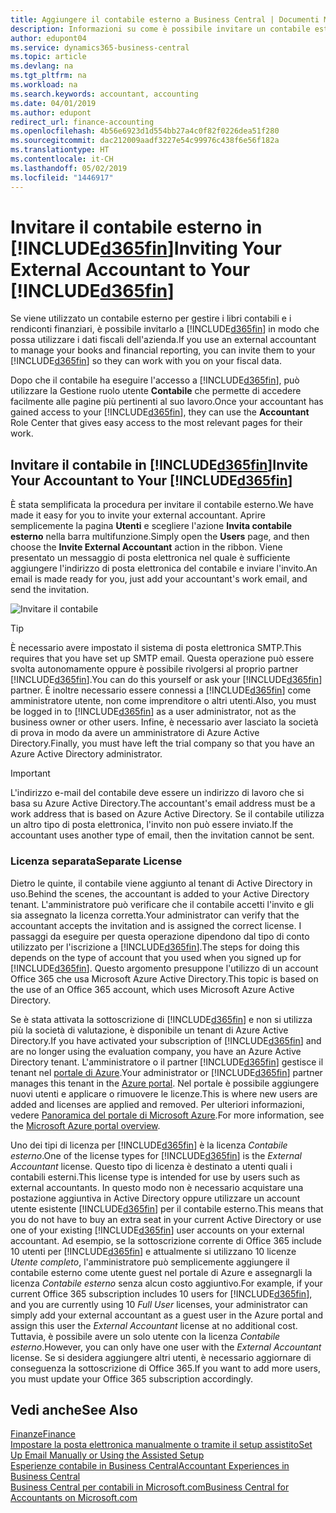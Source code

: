 ```yaml
---
title: Aggiungere il contabile esterno a Business Central | Documenti Microsoft
description: Informazioni su come è possibile invitare un contabile esterno in Business Central.
author: edupont04
ms.service: dynamics365-business-central
ms.topic: article
ms.devlang: na
ms.tgt_pltfrm: na
ms.workload: na
ms.search.keywords: accountant, accounting
ms.date: 04/01/2019
ms.author: edupont
redirect_url: finance-accounting
ms.openlocfilehash: 4b56e6923d1d554bb27a4c0f82f0226dea51f280
ms.sourcegitcommit: dac212009aadf3227e54c99976c438f6e56f182a
ms.translationtype: HT
ms.contentlocale: it-CH
ms.lasthandoff: 05/02/2019
ms.locfileid: "1446917"
---
```

# <a name="inviting-your-external-accountant-to-your-included365finincludesd365finmdmd"></a><span data-ttu-id="ec058-103">Invitare il contabile esterno in [!INCLUDE[d365fin](includes/d365fin_md.md)]</span><span class="sxs-lookup"><span data-stu-id="ec058-103">Inviting Your External Accountant to Your [!INCLUDE[d365fin](includes/d365fin_md.md)]</span></span>
<span data-ttu-id="ec058-104">Se viene utilizzato un contabile esterno per gestire i libri contabili e i rendiconti finanziari, è possibile invitarlo a [!INCLUDE[d365fin](includes/d365fin_md.md)] in modo che possa utilizzare i dati fiscali dell'azienda.</span><span class="sxs-lookup"><span data-stu-id="ec058-104">If you use an external accountant to manage your books and financial reporting, you can invite them to your [!INCLUDE[d365fin](includes/d365fin_md.md)] so they can work with you on your fiscal data.</span></span>

<span data-ttu-id="ec058-105">Dopo che il contabile ha eseguire l'accesso a [!INCLUDE[d365fin](includes/d365fin_md.md)], può utilizzare la Gestione ruolo utente **Contabile** che permette di accedere facilmente alle pagine più pertinenti al suo lavoro.</span><span class="sxs-lookup"><span data-stu-id="ec058-105">Once your accountant has gained access to your [!INCLUDE[d365fin](includes/d365fin_md.md)], they can use the **Accountant** Role Center that gives easy access to the most relevant pages for their work.</span></span>  

## <a name="invite-your-accountant-to-your-included365finincludesd365finmdmd"></a><span data-ttu-id="ec058-106">Invitare il contabile in [!INCLUDE[d365fin](includes/d365fin_md.md)]</span><span class="sxs-lookup"><span data-stu-id="ec058-106">Invite Your Accountant to Your [!INCLUDE[d365fin](includes/d365fin_md.md)]</span></span>

<span data-ttu-id="ec058-107">È stata semplificata la procedura per invitare il contabile esterno.</span><span class="sxs-lookup"><span data-stu-id="ec058-107">We have made it easy for you to invite your external accountant.</span></span> <span data-ttu-id="ec058-108">Aprire semplicemente la pagina **Utenti** e scegliere l'azione **Invita contabile esterno** nella barra multifunzione.</span><span class="sxs-lookup"><span data-stu-id="ec058-108">Simply open the **Users** page, and then choose the **Invite External Accountant** action in the ribbon.</span></span> <span data-ttu-id="ec058-109">Viene presentato un messaggio di posta elettronica nel quale è sufficiente aggiungere l'indirizzo di posta elettronica del contabile e inviare l'invito.</span><span class="sxs-lookup"><span data-stu-id="ec058-109">An email is made ready for you, just add your accountant's work email, and send the invitation.</span></span>  

![Invitare il contabile](./media/finance-invite-accountant/invite-accountant.png)

> [!TIP]  
>  <span data-ttu-id="ec058-111">È necessario avere impostato il sistema di posta elettronica SMTP.</span><span class="sxs-lookup"><span data-stu-id="ec058-111">This requires that you have set up SMTP email.</span></span> <span data-ttu-id="ec058-112">Questa operazione può essere svolta autonomamente oppure è possibile rivolgersi al proprio partner [!INCLUDE[d365fin](includes/d365fin_md.md)].</span><span class="sxs-lookup"><span data-stu-id="ec058-112">You can do this yourself or ask your [!INCLUDE[d365fin](includes/d365fin_md.md)] partner.</span></span> <span data-ttu-id="ec058-113">È inoltre necessario essere connessi a [!INCLUDE[d365fin](includes/d365fin_md.md)] come amministratore utente, non come imprenditore o altri utenti.</span><span class="sxs-lookup"><span data-stu-id="ec058-113">Also, you must be logged in to [!INCLUDE[d365fin](includes/d365fin_md.md)] as a user administrator, not as the business owner or other users.</span></span> <span data-ttu-id="ec058-114">Infine, è necessario aver lasciato la società di prova in modo da avere un amministratore di Azure Active Directory.</span><span class="sxs-lookup"><span data-stu-id="ec058-114">Finally, you must have left the trial company so that you have an Azure Active Directory administrator.</span></span>  

> [!IMPORTANT]  
> <span data-ttu-id="ec058-115">L'indirizzo e-mail del contabile deve essere un indirizzo di lavoro che si basa su Azure Active Directory.</span><span class="sxs-lookup"><span data-stu-id="ec058-115">The accountant's email address must be a work address that is based on Azure Active Directory.</span></span> <span data-ttu-id="ec058-116">Se il contabile utilizza un altro tipo di posta elettronica, l'invito non può essere inviato.</span><span class="sxs-lookup"><span data-stu-id="ec058-116">If the accountant uses another type of email, then the invitation cannot be sent.</span></span>  

### <a name="separate-license"></a><span data-ttu-id="ec058-117">Licenza separata</span><span class="sxs-lookup"><span data-stu-id="ec058-117">Separate License</span></span>
<span data-ttu-id="ec058-118">Dietro le quinte, il contabile viene aggiunto al tenant di Active Directory in uso.</span><span class="sxs-lookup"><span data-stu-id="ec058-118">Behind the scenes, the accountant is added to your Active Directory tenant.</span></span> <span data-ttu-id="ec058-119">L'amministratore può verificare che il contabile accetti l'invito e gli sia assegnato la licenza corretta.</span><span class="sxs-lookup"><span data-stu-id="ec058-119">Your administrator can verify that the accountant accepts the invitation and is assigned the correct license.</span></span> <span data-ttu-id="ec058-120">I passaggi da eseguire per questa operazione dipendono dal tipo di conto utilizzato per l'iscrizione a [!INCLUDE[d365fin](includes/d365fin_md.md)].</span><span class="sxs-lookup"><span data-stu-id="ec058-120">The steps for doing this depends on the type of account that you used when you signed up for [!INCLUDE[d365fin](includes/d365fin_md.md)].</span></span> <span data-ttu-id="ec058-121">Questo argomento presuppone l'utilizzo di un account Office 365 che usa Microsoft Azure Active Directory.</span><span class="sxs-lookup"><span data-stu-id="ec058-121">This topic is based on the use of an Office 365 account, which uses Microsoft Azure Active Directory.</span></span>  

<span data-ttu-id="ec058-122">Se è stata attivata la sottoscrizione di [!INCLUDE[d365fin](includes/d365fin_md.md)] e non si utilizza più la società di valutazione, è disponibile un tenant di Azure Active Directory.</span><span class="sxs-lookup"><span data-stu-id="ec058-122">If you have activated your subscription of [!INCLUDE[d365fin](includes/d365fin_md.md)] and are no longer using the evaluation company, you have an Azure Active Directory tenant.</span></span> <span data-ttu-id="ec058-123">L'amministratore o il partner [!INCLUDE[d365fin](includes/d365fin_md.md)] gestisce il tenant nel [portale di Azure](https://portal.azure.com).</span><span class="sxs-lookup"><span data-stu-id="ec058-123">Your administrator or [!INCLUDE[d365fin](includes/d365fin_md.md)] partner manages this tenant in the [Azure portal](https://portal.azure.com).</span></span> <span data-ttu-id="ec058-124">Nel portale è possibile aggiungere nuovi utenti e applicare o rimuovere le licenze.</span><span class="sxs-lookup"><span data-stu-id="ec058-124">This is where new users are added and licenses are applied and removed.</span></span> <span data-ttu-id="ec058-125">Per ulteriori informazioni, vedere [Panoramica del portale di Microsoft Azure](https://docs.microsoft.com/en-us/azure/azure-portal-overview).</span><span class="sxs-lookup"><span data-stu-id="ec058-125">For more information, see the [Microsoft Azure portal overview](https://docs.microsoft.com/en-us/azure/azure-portal-overview).</span></span>  

<span data-ttu-id="ec058-126">Uno dei tipi di licenza per [!INCLUDE[d365fin](includes/d365fin_md.md)] è la licenza *Contabile esterno*.</span><span class="sxs-lookup"><span data-stu-id="ec058-126">One of the license types for [!INCLUDE[d365fin](includes/d365fin_md.md)] is the *External Accountant* license.</span></span> <span data-ttu-id="ec058-127">Questo tipo di licenza è destinato a utenti quali i contabili esterni.</span><span class="sxs-lookup"><span data-stu-id="ec058-127">This license type is intended for use by users such as external accountants.</span></span> <span data-ttu-id="ec058-128">In questo modo non è necessario acquistare una postazione aggiuntiva in Active Directory oppure utilizzare un account utente esistente [!INCLUDE[d365fin](includes/d365fin_md.md)] per il contabile esterno.</span><span class="sxs-lookup"><span data-stu-id="ec058-128">This means that you do not have to buy an extra seat in your current Active Directory or use one of your existing [!INCLUDE[d365fin](includes/d365fin_md.md)] user accounts on your external accountant.</span></span> <span data-ttu-id="ec058-129">Ad esempio, se la sottoscrizione corrente di Office 365 include 10 utenti per [!INCLUDE[d365fin](includes/d365fin_md.md)] e attualmente si utilizzano 10 licenze *Utente completo*, l'amministratore può semplicemente aggiungere il contabile esterno come utente guest nel portale di Azure e assegnargli la licenza *Contabile esterno* senza alcun costo aggiuntivo.</span><span class="sxs-lookup"><span data-stu-id="ec058-129">For example, if your current Office 365 subscription includes 10 users for [!INCLUDE[d365fin](includes/d365fin_md.md)], and you are currently using 10 *Full User* licenses, your administrator can simply add your external accountant as a guest user in the Azure portal and assign this user the *External Accountant* license at no additional cost.</span></span> <span data-ttu-id="ec058-130">Tuttavia, è possibile avere un solo utente con la licenza *Contabile esterno*.</span><span class="sxs-lookup"><span data-stu-id="ec058-130">However, you can only have one user with the *External Accountant* license.</span></span> <span data-ttu-id="ec058-131">Se si desidera aggiungere altri utenti, è necessario aggiornare di conseguenza la sottoscrizione di Office 365.</span><span class="sxs-lookup"><span data-stu-id="ec058-131">If you want to add more users, you must update your Office 365 subscription accordingly.</span></span>  

## <a name="see-also"></a><span data-ttu-id="ec058-132">Vedi anche</span><span class="sxs-lookup"><span data-stu-id="ec058-132">See Also</span></span>
[<span data-ttu-id="ec058-133">Finanze</span><span class="sxs-lookup"><span data-stu-id="ec058-133">Finance</span></span>](finance.md)  
[<span data-ttu-id="ec058-134">Impostare la posta elettronica manualmente o tramite il setup assistito</span><span class="sxs-lookup"><span data-stu-id="ec058-134">Set Up Email Manually or Using the Assisted Setup</span></span>](admin-how-setup-email.md)  
[<span data-ttu-id="ec058-135">Esperienze contabile in Business Central</span><span class="sxs-lookup"><span data-stu-id="ec058-135">Accountant Experiences in Business Central </span></span>](finance-accounting.md)  
[<span data-ttu-id="ec058-136">Business Central per contabili in Microsoft.com</span><span class="sxs-lookup"><span data-stu-id="ec058-136">Business Central for Accountants on Microsoft.com</span></span>](https://www.microsoft.com/en-us/dynamics365/financial-insights-for-accountants)  
